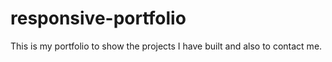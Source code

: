# responsive-portfolio

This is my portfolio to show the projects I have built and also to contact me.